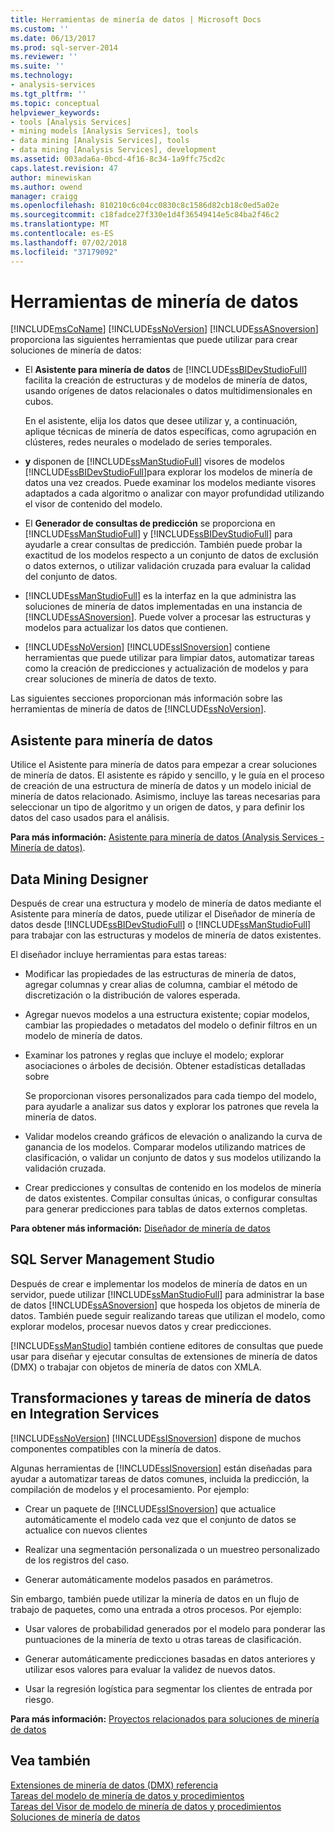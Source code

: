 ```yaml
---
title: Herramientas de minería de datos | Microsoft Docs
ms.custom: ''
ms.date: 06/13/2017
ms.prod: sql-server-2014
ms.reviewer: ''
ms.suite: ''
ms.technology:
- analysis-services
ms.tgt_pltfrm: ''
ms.topic: conceptual
helpviewer_keywords:
- tools [Analysis Services]
- mining models [Analysis Services], tools
- data mining [Analysis Services], tools
- data mining [Analysis Services], development
ms.assetid: 003ada6a-0bcd-4f16-8c34-1a9ffc75cd2c
caps.latest.revision: 47
author: minewiskan
ms.author: owend
manager: craigg
ms.openlocfilehash: 810210c6c04cc0830c8c1586d82cb18c0ed5a02e
ms.sourcegitcommit: c18fadce27f330e1d4f36549414e5c84ba2f46c2
ms.translationtype: MT
ms.contentlocale: es-ES
ms.lasthandoff: 07/02/2018
ms.locfileid: "37179092"
---
```

# <a name="data-mining-tools"></a>Herramientas de minería de datos
  [!INCLUDE[msCoName](../../includes/msconame-md.md)] [!INCLUDE[ssNoVersion](../../includes/ssnoversion-md.md)] [!INCLUDE[ssASnoversion](../../includes/ssasnoversion-md.md)] proporciona las siguientes herramientas que puede utilizar para crear soluciones de minería de datos:  
  
-   El **Asistente para minería de datos** de [!INCLUDE[ssBIDevStudioFull](../../includes/ssbidevstudiofull-md.md)] facilita la creación de estructuras y de modelos de minería de datos, usando orígenes de datos relacionales o datos multidimensionales en cubos.  
  
     En el asistente, elija los datos que desee utilizar y, a continuación, aplique técnicas de minería de datos específicas, como agrupación en clústeres, redes neurales o modelado de series temporales.  
  
-   **y** disponen de [!INCLUDE[ssManStudioFull](../../includes/ssmanstudiofull-md.md)] visores de modelos [!INCLUDE[ssBIDevStudioFull](../../includes/ssbidevstudiofull-md.md)]para explorar los modelos de minería de datos una vez creados.  Puede examinar los modelos mediante visores adaptados a cada algoritmo o analizar con mayor profundidad utilizando el visor de contenido del modelo.  
  
-   El **Generador de consultas de predicción** se proporciona en [!INCLUDE[ssManStudioFull](../../includes/ssmanstudiofull-md.md)] y [!INCLUDE[ssBIDevStudioFull](../../includes/ssbidevstudiofull-md.md)] para ayudarle a crear consultas de predicción. También puede probar la exactitud de los modelos respecto a un conjunto de datos de exclusión o datos externos, o utilizar validación cruzada para evaluar la calidad del conjunto de datos.  
  
-   [!INCLUDE[ssManStudioFull](../../includes/ssmanstudiofull-md.md)] es la interfaz en la que administra las soluciones de minería de datos implementadas en una instancia de [!INCLUDE[ssASnoversion](../../includes/ssasnoversion-md.md)]. Puede volver a procesar las estructuras y modelos para actualizar los datos que contienen.  
  
-   [!INCLUDE[ssNoVersion](../../includes/ssnoversion-md.md)] [!INCLUDE[ssISnoversion](../../includes/ssisnoversion-md.md)] contiene herramientas que puede utilizar para limpiar datos, automatizar tareas como la creación de predicciones y actualización de modelos y para crear soluciones de minería de datos de texto.  
  
 Las siguientes secciones proporcionan más información sobre las herramientas de minería de datos de [!INCLUDE[ssNoVersion](../../includes/ssnoversion-md.md)].  
  
## <a name="data-mining-wizard"></a>Asistente para minería de datos  
 Utilice el Asistente para minería de datos para empezar a crear soluciones de minería de datos. El asistente es rápido y sencillo, y le guía en el proceso de creación de una estructura de minería de datos y un modelo inicial de minería de datos relacionado. Asimismo, incluye las tareas necesarias para seleccionar un tipo de algoritmo y un origen de datos, y para definir los datos del caso usados para el análisis.  
  
 **Para más información:** [Asistente para minería de datos &#40;Analysis Services - Minería de datos&#41;](data-mining-wizard-analysis-services-data-mining.md).  
  
## <a name="data-mining-designer"></a>Data Mining Designer  
 Después de crear una estructura y modelo de minería de datos mediante el Asistente para minería de datos, puede utilizar el Diseñador de minería de datos desde [!INCLUDE[ssBIDevStudioFull](../../includes/ssbidevstudiofull-md.md)] o [!INCLUDE[ssManStudioFull](../../includes/ssmanstudiofull-md.md)] para trabajar con las estructuras y modelos de minería de datos existentes.  
  
 El diseñador incluye herramientas para estas tareas:  
  
-   Modificar las propiedades de las estructuras de minería de datos, agregar columnas y crear alias de columna, cambiar el método de discretización o la distribución de valores esperada.  
  
-   Agregar nuevos modelos a una estructura existente; copiar modelos, cambiar las propiedades o metadatos del modelo o definir filtros en un modelo de minería de datos.  
  
-   Examinar los patrones y reglas que incluye el modelo; explorar asociaciones o árboles de decisión. Obtener estadísticas detalladas sobre  
  
     Se proporcionan visores personalizados para cada tiempo del modelo, para ayudarle a analizar sus datos y explorar los patrones que revela la minería de datos.  
  
-   Validar modelos creando gráficos de elevación o analizando la curva de ganancia de los modelos. Comparar modelos utilizando matrices de clasificación, o validar un conjunto de datos y sus modelos utilizando la validación cruzada.  
  
-   Crear predicciones y consultas de contenido en los modelos de minería de datos existentes. Compilar consultas únicas, o configurar consultas para generar predicciones para tablas de datos externos completas.  
  
 **Para obtener más información:** [Diseñador de minería de datos](data-mining-designer.md)  
  
## <a name="sql-server-management-studio"></a>SQL Server Management Studio  
 Después de crear e implementar los modelos de minería de datos en un servidor, puede utilizar [!INCLUDE[ssManStudioFull](../../includes/ssmanstudiofull-md.md)] para administrar la base de datos [!INCLUDE[ssASnoversion](../../includes/ssasnoversion-md.md)] que hospeda los objetos de minería de datos. También puede seguir realizando tareas que utilizan el modelo, como explorar modelos, procesar nuevos datos y crear predicciones.  
  
 [!INCLUDE[ssManStudio](../../includes/ssmanstudio-md.md)] también contiene editores de consultas que puede usar para diseñar y ejecutar consultas de extensiones de minería de datos (DMX) o trabajar con objetos de minería de datos con XMLA.  
  
## <a name="integration-services-data-mining-tasks-and-transformations"></a>Transformaciones y tareas de minería de datos en Integration Services  
 [!INCLUDE[ssNoVersion](../../includes/ssnoversion-md.md)] [!INCLUDE[ssISnoversion](../../includes/ssisnoversion-md.md)] dispone de muchos componentes compatibles con la minería de datos.  
  
 Algunas herramientas de [!INCLUDE[ssISnoversion](../../includes/ssisnoversion-md.md)] están diseñadas para ayudar a automatizar tareas de datos comunes, incluida la predicción, la compilación de modelos y el procesamiento. Por ejemplo:  
  
-   Crear un paquete de [!INCLUDE[ssISnoversion](../../includes/ssisnoversion-md.md)] que actualice automáticamente el modelo cada vez que el conjunto de datos se actualice con nuevos clientes  
  
-   Realizar una segmentación personalizada o un muestreo personalizado de los registros del caso.  
  
-   Generar automáticamente modelos pasados en parámetros.  
  
 Sin embargo, también puede utilizar la minería de datos en un flujo de trabajo de paquetes, como una entrada a otros procesos. Por ejemplo:  
  
-   Usar valores de probabilidad generados por el modelo para ponderar las puntuaciones de la minería de texto u otras tareas de clasificación.  
  
-   Generar automáticamente predicciones basadas en datos anteriores y utilizar esos valores para evaluar la validez de nuevos datos.  
  
-   Usar la regresión logística para segmentar los clientes de entrada por riesgo.  
  
 **Para más información:** [Proyectos relacionados para soluciones de minería de datos](data-mining-solutions.md)  
  
## <a name="see-also"></a>Vea también  
 [Extensiones de minería de datos &#40;DMX&#41; referencia](/sql/dmx/data-mining-extensions-dmx-reference)   
 [Tareas del modelo de minería de datos y procedimientos](mining-model-tasks-and-how-tos.md)   
 [Tareas del Visor de modelo de minería de datos y procedimientos](mining-model-viewer-tasks-and-how-tos.md)   
 [Soluciones de minería de datos](data-mining-solutions.md)  
  
  
